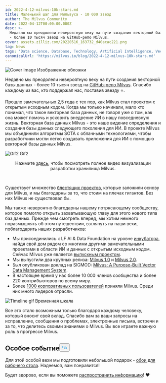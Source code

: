 ```yaml
---
id: 2022-4-12-milvus-10k-stars.md
title: Маленький шаг для Мильвуса - 10 000 звезд
author: The Milvus Community
date: 2022-04-12T00:00:00.000Z
desc: >-
  Недавно мы преодолели невероятную веху на пути создания векторной базы данных
  - более 10 тысяч звезд на GitHub-репо Milvus.
cover: assets.zilliz.com/20220516_163732_d40acac221.png
tag: News
tags: 'Data science, Database, Technology, Artificial Intelligence, Vector Management'
canonicalUrl: 'https://milvus.io/blog/2022-4-12-milvus-10k-stars.md'
---
```

<p>
  
   <span class="img-wrapper"> <img translate="no" src="https://assets.zilliz.com/20220516_163732_d40acac221.png" alt="Cover image" class="doc-image" id="cover-image" />
   </span> <span class="img-wrapper"> <span>Изображение обложки</span> </span></p>
<p>Недавно мы преодолели невероятную веху на пути создания векторной базы данных - более 10 тысяч звезд на <a href="https://github.com/milvus-io/milvus">GitHub-репо Milvus</a>. Спасибо каждому из вас, кто поддержал нас, поставив звезду ⭐️.</p>
<p>Прошло замечательных 2,5 года с тех пор, как Milvus стал проектом с открытым исходным кодом. Когда мы только начинали, мало кто понимал, что такое векторная база данных, не говоря уже о том, как она может помочь и ускорить внедрение ИИ в нашу повседневную жизнь. Векторная база данных Milvus - это наше видение определения и создания базы данных следующего поколения для ИИ. В проекте Milvus мы объединили алгоритмы SOTA с облачными технологиями, чтобы разработчики могли легко создавать приложения для ИИ с помощью векторной базы данных Milvus.</p>
<p>
  
   <span class="img-wrapper"> <img translate="no" src="https://assets.zilliz.com/Milvus_0_10000_d50a914332.gif" alt="Gif2" class="doc-image" id="gif2" />
   </span> <span class="img-wrapper"> <span>Gif2</span> </span></p>
<div align="center">Нажмите <a href="https://www.youtube.com/watch?v=zIAX_oPI2Jk&ab_channel=Milvus-VectorDatabase">здесь</a>, чтобы посмотреть полное видео визуализации разработки хранилища Milvus.</div>
<p><br/></p>
<p>Существует множество <a href="https://github.com/milvus-io/milvus">блестящих проектов</a>, которые заложили основу для Milvus, и мы благодарны за то, что стоим на плечах гигантов. Без них Milvus не существовал бы.</p>
<p>Мы также невероятно благодарны нашему потрясающему сообществу, которое помогло открыть захватывающую главу для этого нового типа баз данных. Прежде чем смотреть вперед, мы хотим немного поразмышлять об этом путешествии, взглянуть на наши вехи, поблагодарить наших разработчиков:</p>
<ul>
<li>Мы присоединились к LF AI &amp; Data Foundation на уровне <a href="https://lfaidata.foundation/blog/2020/04/02/milvus-joins-lf-ai-as-new-incubation-project/">инкубатора</a>, найдя свой дом рядом со многими другими замечательными проектами в области ИИ и данных с открытым исходным кодом. Сейчас Milvus уже является <a href="https://lfaidata.foundation/blog/2021/06/23/lf-ai-data-foundation-announces-graduation-of-milvus-project/">выпускным проектом</a>.</li>
<li>Мы выпустили два крупных релиза: <a href="https://milvus.io/docs/v1.0.0/announcement.md">Milvus 1.0</a> и <a href="https://milvus.io/docs/v2.0.x/comparison.md">Milvus 2.0</a>.</li>
<li>Был опубликован доклад на SIGMOD: <a href="https://dl.acm.org/doi/abs/10.1145/3448016.3457550">Milvus: A Purpose-Built Vector Data Management System</a>.</li>
<li>В настоящее время у нас более 10 000 членов сообщества и более 220 контрибьюторов по всему миру.</li>
<li>Более <a href="https://milvus.io/">1000 корпоративных пользователей</a> приняли Milvus. Среди них много лидеров отрасли.</li>
</ul>
<p>
  
   <span class="img-wrapper"> <img translate="no" src="https://assets.zilliz.com/Milvus_10000_star_timeline_3sec_de1a7c906a.gif" alt="Timeline gif" class="doc-image" id="timeline-gif" />
   </span> <span class="img-wrapper"> <span>Временная шкала</span> </span></p>
<p>Все это стало возможным только благодаря каждому человеку, который вносит свой вклад. Спасибо вам за ваши запросы на исправление, сообщения о проблемах, электронные письма, встречи и за то, что делитесь своими знаниями о Milvus. Вы все играете важную роль в прогрессе Milvus.</p>
<h2 id="Special-event" class="common-anchor-header">Особое событие<button data-href="#Special-event" class="anchor-icon" translate="no">
      <svg translate="no"
        aria-hidden="true"
        focusable="false"
        height="20"
        version="1.1"
        viewBox="0 0 16 16"
        width="16"
      >
        <path
          fill="#0092E4"
          fill-rule="evenodd"
          d="M4 9h1v1H4c-1.5 0-3-1.69-3-3.5S2.55 3 4 3h4c1.45 0 3 1.69 3 3.5 0 1.41-.91 2.72-2 3.25V8.59c.58-.45 1-1.27 1-2.09C10 5.22 8.98 4 8 4H4c-.98 0-2 1.22-2 2.5S3 9 4 9zm9-3h-1v1h1c1 0 2 1.22 2 2.5S13.98 12 13 12H9c-.98 0-2-1.22-2-2.5 0-.83.42-1.64 1-2.09V6.25c-1.09.53-2 1.84-2 3.25C6 11.31 7.55 13 9 13h4c1.45 0 3-1.69 3-3.5S14.5 6 13 6z"
        ></path>
      </svg>
    </button></h2><p>Для этой особой вехи мы подготовили небольшой подарок - <a href="https://assets.zilliz.com/10_K_stars_2b2e0e0b36.png">обои для рабочего стола</a>. Надеемся, вам понравится!</p>
<p>Будет здорово, если вы поможете <a href="https://twitter.com/milvusio">распространить информацию</a>! ❤️</p>

